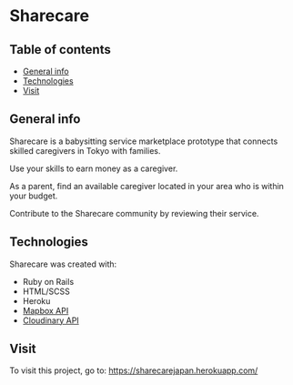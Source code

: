 # Sharecare

## Table of contents
* [General info](#general-info)
* [Technologies](#technologies)
* [Visit](#visit)

## General info
Sharecare is a babysitting service marketplace prototype that connects skilled caregivers in Tokyo with families.

Use your skills to earn money as a caregiver.

As a parent, find an available caregiver located in your area who is within your budget. 

Contribute to the Sharecare community by reviewing their service. 
	
## Technologies
Sharecare was created with:
* Ruby on Rails
* HTML/SCSS
* Heroku
* [Mapbox API](https://www.mapbox.com/)
* [Cloudinary API](https://cloudinary.com/)
	
## Visit
To visit this project, go to: https://sharecarejapan.herokuapp.com/
